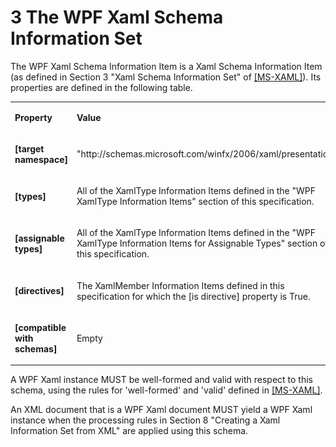 <html dir="LTR" xmlns:mshelp="http://msdn.microsoft.com/mshelp" xmlns:ddue="http://ddue.schemas.microsoft.com/authoring/2003/5" xmlns:xlink="http://www.w3.org/1999/xlink" xmlns:tool="http://www.microsoft.com/tooltip"><body><input type="hidden" id="userDataCache" class="userDataStyle"><input type="hidden" id="hiddenScrollOffset"><img id="dropDownImage" style="display:none; height:0; width:0;" src="../local/drpdown.gif"><img id="dropDownHoverImage" style="display:none; height:0; width:0;" src="../local/drpdown_orange.gif"><img id="collapseImage" style="display:none; height:0; width:0;" src="../local/collapse.gif"><img id="expandImage" style="display:none; height:0; width:0;" src="../local/exp.gif"><img id="collapseAllImage" style="display:none; height:0; width:0;" src="../local/collall.gif"><img id="expandAllImage" style="display:none; height:0; width:0;" src="../local/expall.gif"><img id="copyImage" style="display:none; height:0; width:0;" src="../local/copycode.gif"><img id="copyHoverImage" style="display:none; height:0; width:0;" src="../local/copycodeHighlight.gif"><div id="header"><h1 class="heading">3 The WPF Xaml Schema Information Set</h1></div><div id="mainSection"><div id="mainBody"><div id="allHistory" class="saveHistory" onsave="saveAll()" onload="loadAll()"></div>




<p xmlns:wsd="http://wsdev.schemas.microsoft.com/authoring/2008/2" xmlns:msxsl="urn:schemas-microsoft-com:xslt" xmlns:script="urn:script" xmlns:build="urn:build">
<div id="sectionSection0" class="section" name="collapseableSection"><content xmlns="http://ddue.schemas.microsoft.com/authoring/2003/5" xmlns:wsd="http://wsdev.schemas.microsoft.com/authoring/2008/2" xmlns:msxsl="urn:schemas-microsoft-com:xslt" xmlns:script="urn:script" xmlns:build="urn:build">
				</content></div><div id="sectionSection1" class="section" name="collapseableSection"><content xmlns="http://ddue.schemas.microsoft.com/authoring/2003/5" xmlns:wsd="http://wsdev.schemas.microsoft.com/authoring/2008/2" xmlns:msxsl="urn:schemas-microsoft-com:xslt" xmlns:script="urn:script" xmlns:build="urn:build">
					<p xmlns="">The WPF Xaml Schema Information Item is a Xaml Schema Information Item (as defined in Section 3 "<mshelp:link keywords="f87896b2-9832-46b1-9201-a1303f11455b" tabindex="0">Xaml Schema Information Set</mshelp:link>" of <a href="http://go.microsoft.com/fwlink/?LinkId=390714 " alt="" target="_blank"><linktext xmlns="http://ddue.schemas.microsoft.com/authoring/2003/5">[MS-XAML]</linktext></a>). Its properties are defined in the following table.</p>
					<p xmlns=""><b></b></p><table class="ProtocolAuthoredTable" xmlns=""><tr>
								<td>
									<p>
										<b>Property</b>
									</p>
								</td>
								<td>
									<p>
										<b>Value</b>
									</p>
								</td>
							</tr><tr>
							<td>
								<p>
									<b>[target namespace]</b>
								</p>
							</td>
							<td>
								<p>"http://schemas.microsoft.com/winfx/2006/xaml/presentation"</p>
							</td>
						</tr><tr>
							<td>
								<p>
									<b>[types]</b>
								</p>
							</td>
							<td>
								<p>All of the XamlType Information Items defined in the "<mshelp:link keywords="824bfd3b-e52a-465f-a2c4-8f409b5c5eeb" tabindex="0">WPF XamlType Information Items</mshelp:link>" section of this specification. </p>
							</td>
						</tr><tr>
							<td>
								<p>
									<b>[assignable types]</b>
								</p>
							</td>
							<td>
								<p>All of the XamlType Information Items defined in the "<mshelp:link keywords="ba6ac305-c7fe-4123-80d2-7c9067becc50" tabindex="0">WPF XamlType Information Items for Assignable Types</mshelp:link>" section of this specification.</p>
							</td>
						</tr><tr>
							<td>
								<p>
									<b>[directives]</b>
								</p>
							</td>
							<td>
								<p>The XamlMember Information Items defined in this specification for which the [is directive] property is True.</p>
							</td>
						</tr><tr>
							<td>
								<p>
									<b>[compatible with schemas]</b>
								</p>
							</td>
							<td>
								<p>Empty</p>
							</td>
						</tr></table>
					<p xmlns="">A WPF Xaml instance MUST be well-formed and valid with respect to this schema, using the rules for 'well-formed' and 'valid' defined in <a href="http://go.microsoft.com/fwlink/?LinkId=390714 " alt="" target="_blank"><linktext xmlns="http://ddue.schemas.microsoft.com/authoring/2003/5">[MS-XAML]</linktext></a>.</p>
					<p xmlns="">An XML document that is a WPF Xaml document MUST yield a WPF Xaml instance when the processing rules in Section 8 "<mshelp:link keywords="09c4da60-3394-424f-81ef-6e9dabe2c276" tabindex="0">Creating a Xaml Information Set from XML</mshelp:link>" are applied using this schema.</p>
				</content></div><!--[if gte IE 5]>
			<tool:tip element="languageFilterToolTip" avoidmouse="false"/>
		<![endif]--></div><a name="feedback"></a><span></span></div></body></html>